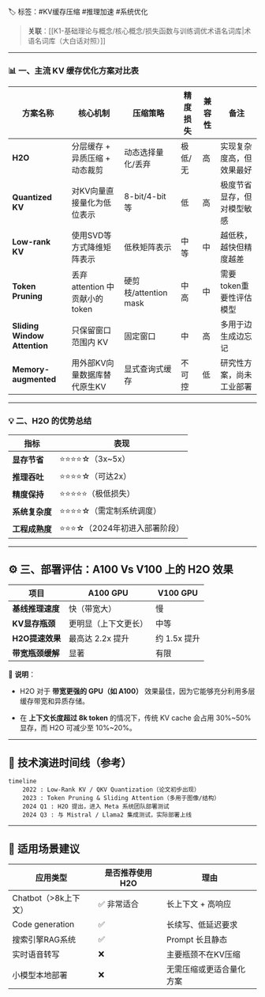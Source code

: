 
🏷 标签：#KV缓存压缩 #推理加速 #系统优化
> **关联**：[[K1-基础理论与概念/核心概念/损失函数与训练调优术语名词库|术语名词库（大白话对照）]]

---

### **📊 一、主流 KV 缓存优化方案对比表**

|**方案名称**|**核心机制**|**压缩策略**|**精度损失**|**兼容性**|**备注**|
|---|---|---|---|---|---|
|**H2O**|分层缓存 + 异质压缩 + 动态裁剪|动态选择量化/丢弃|极低/无|高|实现复杂度高，但效果最好|
|**Quantized KV**|对KV向量直接量化为低位表示|8-bit/4-bit等|低|高|极度节省显存，但对模型敏感|
|**Low-rank KV**|使用SVD等方式降维矩阵表示|低秩矩阵表示|中等|中|越低秩，越快但精度越差|
|**Token Pruning**|丢弃 attention 中贡献小的token|硬剪枝/attention mask|中高|中|需要token重要性评估模型|
|**Sliding Window Attention**|只保留窗口范围内 KV|固定窗口|中|高|多用于边生成边忘记|
|**Memory-augmented**|用外部KV向量数据库替代原生KV|显式查询式缓存|不可控|低|研究性方案，尚未工业部署|

---

### **💡 二、H2O 的优势总结**

|**指标**|**表现**|
|---|---|
|**显存节省**|⭐⭐⭐⭐☆（3x~5x）|
|**推理吞吐**|⭐⭐⭐⭐☆（可达2x）|
|**精度保持**|⭐⭐⭐⭐⭐（极低损失）|
|**系统复杂度**|⭐⭐⭐⭐☆（需定制系统调度）|
|**工程成熟度**|⭐⭐⭐☆（2024年初进入部署阶段）|

---

## **⚙️ 三、部署评估：A100 Vs V100 上的 H2O 效果**

|**项目**|**A100 GPU**|**V100 GPU**|
|---|---|---|
|**基线推理速度**|快（带宽大）|慢|
|**KV显存瓶颈**|更明显（上下文更长）|中等|
|**H2O提速效果**|最高达 2.2x 提升|约 1.5x 提升|
|**带宽瓶颈缓解**|显著|有限|

📌 **说明**：

- H2O 对于 **带宽更强的 GPU（如 A100）** 效果最佳，因为它能够充分利用多层缓存带宽和异质存储。
    
- 在 **上下文长度超过 8k token** 的情况下，传统 KV cache 会占用 30%~50% 显存，而 H2O 可减少至 10%~20%。

---

## **🧠 技术演进时间线（参考）**

```
timeline
    2022 : Low-Rank KV / QKV Quantization（论文初步出现）
    2023 : Token Pruning & Sliding Attention（多用于图像/结构）
    2024 Q1 : H2O 提出，进入 Meta 系统团队部署测试
    2024 Q3 : 与 Mistral / Llama2 集成测试，实际部署上线
```

---

## **📘 适用场景建议**

|**应用类型**|**是否推荐使用 H2O**|**理由**|
|---|---|---|
|Chatbot（>8k上下文）|✅ 非常适合|长上下文 + 高响应|
|Code generation|✅|长续写、低延迟要求|
|搜索引擎RAG系统|✅|Prompt 长且静态|
|实时语音转写|❌|主要瓶颈不在KV压缩|
|小模型本地部署|❌|无需压缩或更适合量化方案|
